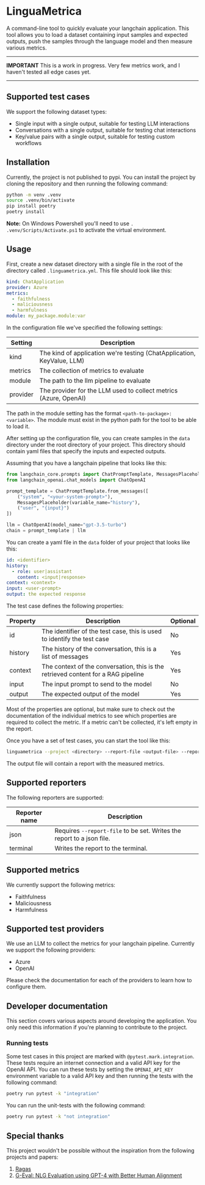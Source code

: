 # LinguaMetrica

A command-line tool to quickly evaluate your langchain application.
This tool allows you to load a dataset containing input samples and expected outputs, push the samples through the
language model and then measure various metrics.

---

**IMPORTANT** This is a work in progress. Very few metrics work, and I haven't tested all edge cases yet.

---

## Supported test cases

We support the following dataset types:

- Single input with a single output, suitable for testing LLM interactions
- Conversations with a single output, suitable for testing chat interactions
- Key/value pairs with a single output, suitable for testing custom workflows

## Installation

Currently, the project is not published to pypi. You can install the project by cloning the repository and then running
the following command:

```bash
python -m venv .venv
source .venv/bin/activate
pip install poetry
poetry install
```

**Note:** On Windows Powershell you'll need to use `. .venv/Scripts/Activate.ps1` to activate the virtual environment.

## Usage

First, create a new dataset directory with a single file in the root of the directory
called `.linguametrica.yml`. This file should look like this:

```yaml
kind: ChatApplication
provider: Azure
metrics:
  - faithfulness
  - maliciousness
  - harmfulness
module: my_package.module:var
```

In the configuration file we've specified the following settings:

| Setting  | Description                                                            |
|----------|------------------------------------------------------------------------|
| kind     | The kind of application we're testing (ChatApplication, KeyValue, LLM) |
| metrics  | The collection of metrics to evaluate                                  |
| module   | The path to the llm pipeline to evaluate                               |
| provider | The provider for the LLM used to collect metrics (Azure, OpenAI)       |

The path in the module setting has the format `<path-to-package>:<variable>`.
The module must exist in the python path for the tool to be able to load it.

After setting up the configuration file, you can create samples in the `data` directory
under the root directory of your project. This directory should contain yaml files
that specify the inputs and expected outputs.

Assuming that you have a langchain pipeline that looks like this:

```python
from langchain_core.prompts import ChatPromptTemplate, MessagesPlaceholder
from langchain_openai.chat_models import ChatOpenAI

prompt_template = ChatPromptTemplate.from_messages([
    ("system", "<your-system-prompt>"),
    MessagesPlaceholder(variable_name="history"),
    ("user", "{input}")
])

llm = ChatOpenAI(model_name="gpt-3.5-turbo")
chain = prompt_template | llm
```

You can create a yaml file in the `data` folder of your project that looks like this:

```yaml
id: <identifier>
history:
  - role: user|assistant
    content: <input|response>
context: <context>
input: <user-prompt>
output: the expected response
```

The test case defines the following properties:

| Property | Description                                                                       | Optional |
|----------|-----------------------------------------------------------------------------------|----------|
| id       | The identifier of the test case, this is used to identify the test case           | No       |
| history  | The history of the conversation, this is a list of messages                       | Yes      |
| context  | The context of the conversation, this is the retrieved content for a RAG pipeline | Yes      |
| input    | The input prompt to send to the model                                             | No       |
| output   | The expected output of the model                                                  | Yes      |

Most of the properties are optional, but make sure to check out the documentation of the individual metrics to
see which properties are required to collect the metric. If a metric can't be collected, it's left empty in the
report.

Once you have a set of test cases, you can start the tool like this:

```bash
linguametrica --project <directory> --report-file <output-file> --report-format json
```

The output file will contain a report with the measured metrics.

## Supported reporters

The following reporters are supported:

| Reporter name | Description                                                           |
|---------------|-----------------------------------------------------------------------|
| json          | Requires `--report-file` to be set. Writes the report to a json file. |
| terminal      | Writes the report to the terminal.                                    |

## Supported metrics

We currently support the following metrics:

- Faithfulness
- Maliciousness
- Harmfulness

## Supported test providers

We use an LLM to collect the metrics for your langchain pipeline. Currently we support the following providers:

- Azure
- OpenAI

Please check the documentation for each of the providers to learn how to configure them.

## Developer documentation

This section covers various aspects around developing the application. You only need this information if you're planning
to contribute to the project.

### Running tests

Some test cases in this project are marked with `@pytest.mark.integration`. These tests require an internet connection
and a valid API key for the OpenAI API. You can run these tests by setting the `OPENAI_API_KEY` environment variable to
a valid API key and then running the tests with the following command:

```bash
poetry run pytest -k "integration"
```

You can run the unit-tests with the following command:

```bash
poetry run pytest -k "not integration"
```

## Special thanks

This project wouldn't be possible without the inspiration from the following projects and papers:

1. [Ragas](https://docs.ragas.io/en/latest/index.html)
2. [G-Eval: NLG Evaluation using GPT-4 with Better Human Alignment](https://arxiv.org/abs/2303.16634)